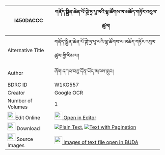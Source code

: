 |I450DACCC|གནོད་སྦྱིན་ཆེན་པོ་ཀྵེ་ཏྲ་པཱ་ལའི་ལྷ་ཚོགས་ལ་མཆོད་གཏོར་འབུལ་ཚུལ། 
| --- | --- 
|Alternative Title |གནོད་སྦྱིན་ཆེན་པོ་ཀྵེ་ཏྲ་པཱ་ལའི་ལྷ་ཚོགས་ལ་མཆོད་གཏོར་འབུལ་ཚུལ་གྱི་རིམ་པ།
|Author| ཞོག་དཀའ་བཅུ་དོན་ཡོད་མཁས་གྲུབ།
|BDRC ID | W1KG557
|Creator | Google OCR
|Number of Volumes| 1
|<img width="25" src="https://img.icons8.com/color/25/000000/edit-property.png">Edit Online| [<img width="25" src="https://avatars.githubusercontent.com/u/45091458?s=200&v=4"> Open in Editor](http://editor.openpecha.org/I450DACCC)
|<img width="25" src="https://img.icons8.com/fluent/48/000000/download-2.png"/>  Download | [![](https://img.icons8.com/color/20/000000/txt.png)Plain Text](https://github.com/Openpecha/I450DACCC/releases/download/v2/nojin_chenpo_kshe(?)_tra_pa_la_plain_I450DACCC.zip), [![](https://img.icons8.com/color/20/000000/txt.png)Text with Pagination](https://github.com/Openpecha/I450DACCC/releases/download/v2/nojin_chenpo_kshe(?)_tra_pa_la_pages_I450DACCC.zip)
|<img width="25" src="https://img.icons8.com/plasticine/100/000000/pictures-folder.png"/>  Source Images | [<img width="25" src="https://library.bdrc.io/icons/BUDA-small.svg"> Images of text file open in BUDA](https://library.bdrc.io/show/bdr:W1KG557)